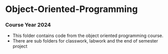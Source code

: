 # Object-Oriented-Programming
### Course Year 2024
- This folder contains code from the object oriented programming course.
- There are sub folders for classwork, labwork and the end of semester project